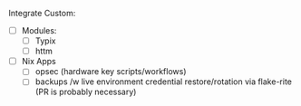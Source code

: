 Integrate Custom:

-[ ] Modules:
    -[ ] Typix
    -[ ] httm

-[ ] Nix Apps
    -[ ] opsec (hardware key scripts/workflows)
    -[ ] backups /w live environment credential restore/rotation via flake-rite (PR is probably necessary)
